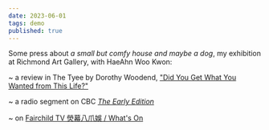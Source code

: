 ```yaml
---
date: 2023-06-01
tags: demo
published: true
---
```


Some press about *a small but comfy house and maybe a dog*, my exhibition at Richmond Art Gallery, with HaeAhn Woo Kwon: 

~ a review in The Tyee by Dorothy Woodend, ["Did You Get What You Wanted from This Life?"](https://thetyee.ca/Culture/2023/05/05/Amy-Ching-Yan-Lam-First-Solo-Show/)

~ a radio segment on CBC [*The Early Edition*](https://www.cbc.ca/listen/live-radio/1-91-the-early-edition/clip/15982571-a-small-comfy-house-maybe-dog)

~ on [Fairchild TV 熒幕八爪娛 / What's On](https://youtu.be/8ne-gpKKoVA?t=344) 